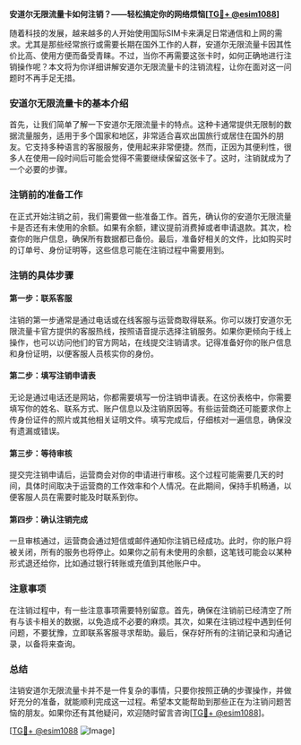 **安道尔无限流量卡如何注销？——轻松搞定你的网络烦恼[[TG💪+ @esim1088](https://t.me/s/esim1088)]**

随着科技的发展，越来越多的人开始使用国际SIM卡来满足日常通信和上网的需求。尤其是那些经常旅行或需要长期在国外工作的人群，安道尔无限流量卡因其性价比高、使用方便而备受青睐。不过，当你不再需要这张卡时，如何正确地进行注销操作呢？本文将为你详细讲解安道尔无限流量卡的注销流程，让你在面对这一问题时不再手足无措。

### 安道尔无限流量卡的基本介绍

首先，让我们简单了解一下安道尔无限流量卡的特点。这种卡通常提供无限制的数据流量服务，适用于多个国家和地区，非常适合喜欢出国旅行或居住在国外的朋友。它支持多种语言的客服服务，使用起来非常便捷。然而，正因为其便利性，很多人在使用一段时间后可能会觉得不需要继续保留这张卡了。这时，注销就成为了一个必要的步骤。

### 注销前的准备工作

在正式开始注销之前，我们需要做一些准备工作。首先，确认你的安道尔无限流量卡是否还有未使用的余额。如果有余额，建议提前消费掉或者申请退款。其次，检查你的账户信息，确保所有数据都已备份。最后，准备好相关的文件，比如购买时的订单号、身份证明等，这些信息可能在注销过程中需要用到。

### 注销的具体步骤

#### 第一步：联系客服

注销的第一步通常是通过电话或在线客服与运营商取得联系。你可以拨打安道尔无限流量卡官方提供的客服热线，按照语音提示选择注销服务。如果你更倾向于线上操作，也可以访问他们的官方网站，在线提交注销请求。记得准备好你的账户信息和身份证明，以便客服人员核实你的身份。

#### 第二步：填写注销申请表

无论是通过电话还是网站，你都需要填写一份注销申请表。在这份表格中，你需要填写你的姓名、联系方式、账户信息以及注销原因等。有些运营商还可能要求你上传身份证件的照片或其他相关证明文件。填写完成后，仔细核对一遍信息，确保没有遗漏或错误。

#### 第三步：等待审核

提交完注销申请后，运营商会对你的申请进行审核。这个过程可能需要几天的时间，具体时间取决于运营商的工作效率和个人情况。在此期间，保持手机畅通，以便客服人员在需要时能及时联系到你。

#### 第四步：确认注销完成

一旦审核通过，运营商会通过短信或邮件通知你注销已经成功。此时，你的账户将被关闭，所有的服务也将停止。如果你之前有未使用的余额，这笔钱可能会以某种形式退还给你，比如通过银行转账或充值到其他账户中。

### 注意事项

在注销过程中，有一些注意事项需要特别留意。首先，确保在注销前已经清空了所有与该卡相关的数据，以免造成不必要的麻烦。其次，如果在注销过程中遇到任何问题，不要犹豫，立即联系客服寻求帮助。最后，保存好所有的注销记录和沟通记录，以备将来查询。

### 总结

注销安道尔无限流量卡并不是一件复杂的事情，只要你按照正确的步骤操作，并做好充分的准备，就能顺利完成这一过程。希望本文能帮助到那些正在为注销问题苦恼的朋友。如果你还有其他疑问，欢迎随时留言咨询[[TG💪+ @esim1088](https://t.me/s/esim1088)]。

[[TG💪+ @esim1088](https://t.me/s/esim1088) ![Image](https://i.postimg.cc/4NQfJmqS/Snipaste-2025-05-13-00-14-12.png)]